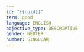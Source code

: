 ```yaml
---
id: "{{uuid}}"
term: good
language: ENGLISH
adjective_type: DESCRIPTIVE
gender: NEUTER
number: SINGULAR
---
```

